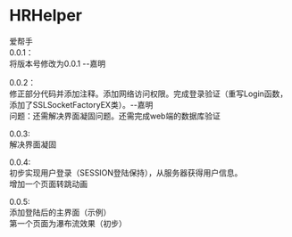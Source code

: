 ﻿HRHelper
========

爱帮手<br/>
0.0.1： <br/>
将版本号修改为0.0.1 --嘉明 <br/>

0.0.2： <br/>
修正部分代码并添加注释。添加网络访问权限。完成登录验证（重写Login函数，添加了SSLSocketFactoryEX类）。--嘉明<br/>
问题：还需解决界面凝固问题。还需完成web端的数据库验证 <br/>

0.0.3:<br/>
解决界面凝固 <br/>

0.0.4:<br/>
初步实现用户登录（SESSION登陆保持），从服务器获得用户信息。<br/>
增加一个页面转跳动画 <br/>

0.0.5:<br/>
添加登陆后的主界面（示例）<br/>
第一个页面为瀑布流效果（初步）<br/>
